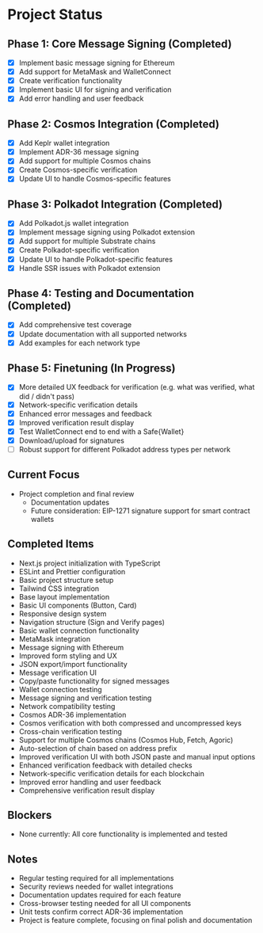# Project Status

## Phase 1: Core Message Signing (Completed)
- [x] Implement basic message signing for Ethereum
- [x] Add support for MetaMask and WalletConnect
- [x] Create verification functionality
- [x] Implement basic UI for signing and verification
- [x] Add error handling and user feedback

## Phase 2: Cosmos Integration (Completed)
- [x] Add Keplr wallet integration
- [x] Implement ADR-36 message signing
- [x] Add support for multiple Cosmos chains
- [x] Create Cosmos-specific verification
- [x] Update UI to handle Cosmos-specific features

## Phase 3: Polkadot Integration (Completed)
- [x] Add Polkadot.js wallet integration
- [x] Implement message signing using Polkadot extension
- [x] Add support for multiple Substrate chains
- [x] Create Polkadot-specific verification
- [x] Update UI to handle Polkadot-specific features
- [x] Handle SSR issues with Polkadot extension

## Phase 4: Testing and Documentation (Completed)
- [x] Add comprehensive test coverage
- [x] Update documentation with all supported networks
- [x] Add examples for each network type

## Phase 5: Finetuning (In Progress)
- [x] More detailed UX feedback for verification (e.g. what was verified, what did / didn't pass)
- [x] Network-specific verification details
- [x] Enhanced error messages and feedback
- [x] Improved verification result display
- [x] Test WalletConnect end to end with a Safe{Wallet}
- [x] Download/upload for signatures
- [ ] Robust support for different Polkadot address types per network

## Current Focus
- Project completion and final review
  - Documentation updates
  - Future consideration: EIP-1271 signature support for smart contract wallets

## Completed Items
- Next.js project initialization with TypeScript
- ESLint and Prettier configuration
- Basic project structure setup
- Tailwind CSS integration
- Base layout implementation
- Basic UI components (Button, Card)
- Responsive design system
- Navigation structure (Sign and Verify pages)
- Basic wallet connection functionality
- MetaMask integration
- Message signing with Ethereum
- Improved form styling and UX
- JSON export/import functionality
- Message verification UI
- Copy/paste functionality for signed messages
- Wallet connection testing
- Message signing and verification testing
- Network compatibility testing
- Cosmos ADR-36 implementation
- Cosmos verification with both compressed and uncompressed keys
- Cross-chain verification testing
- Support for multiple Cosmos chains (Cosmos Hub, Fetch, Agoric)
- Auto-selection of chain based on address prefix
- Improved verification UI with both JSON paste and manual input options
- Enhanced verification feedback with detailed checks
- Network-specific verification details for each blockchain
- Improved error handling and user feedback
- Comprehensive verification result display

## Blockers
- None currently: All core functionality is implemented and tested

## Notes
- Regular testing required for all implementations
- Security reviews needed for wallet integrations
- Documentation updates required for each feature
- Cross-browser testing needed for all UI components
- Unit tests confirm correct ADR-36 implementation
- Project is feature complete, focusing on final polish and documentation 